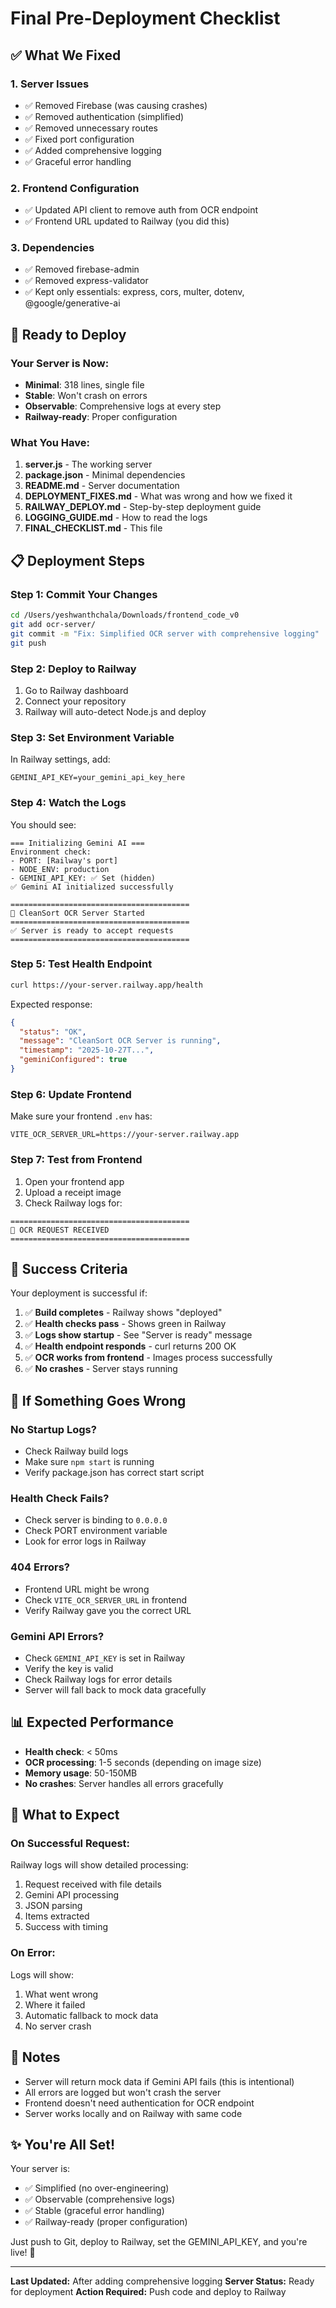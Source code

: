 # Final Pre-Deployment Checklist

## ✅ What We Fixed

### 1. Server Issues
- ✅ Removed Firebase (was causing crashes)
- ✅ Removed authentication (simplified)
- ✅ Removed unnecessary routes
- ✅ Fixed port configuration
- ✅ Added comprehensive logging
- ✅ Graceful error handling

### 2. Frontend Configuration
- ✅ Updated API client to remove auth from OCR endpoint
- ✅ Frontend URL updated to Railway (you did this)

### 3. Dependencies
- ✅ Removed firebase-admin
- ✅ Removed express-validator
- ✅ Kept only essentials: express, cors, multer, dotenv, @google/generative-ai

## 🚀 Ready to Deploy

### Your Server is Now:
- **Minimal**: 318 lines, single file
- **Stable**: Won't crash on errors
- **Observable**: Comprehensive logs at every step
- **Railway-ready**: Proper configuration

### What You Have:
1. **server.js** - The working server
2. **package.json** - Minimal dependencies
3. **README.md** - Server documentation
4. **DEPLOYMENT_FIXES.md** - What was wrong and how we fixed it
5. **RAILWAY_DEPLOY.md** - Step-by-step deployment guide
6. **LOGGING_GUIDE.md** - How to read the logs
7. **FINAL_CHECKLIST.md** - This file

## 📋 Deployment Steps

### Step 1: Commit Your Changes
```bash
cd /Users/yeshwanthchala/Downloads/frontend_code_v0
git add ocr-server/
git commit -m "Fix: Simplified OCR server with comprehensive logging"
git push
```

### Step 2: Deploy to Railway
1. Go to Railway dashboard
2. Connect your repository
3. Railway will auto-detect Node.js and deploy

### Step 3: Set Environment Variable
In Railway settings, add:
```
GEMINI_API_KEY=your_gemini_api_key_here
```

### Step 4: Watch the Logs
You should see:
```
=== Initializing Gemini AI ===
Environment check:
- PORT: [Railway's port]
- NODE_ENV: production
- GEMINI_API_KEY: ✅ Set (hidden)
✅ Gemini AI initialized successfully

========================================
🚀 CleanSort OCR Server Started
========================================
✅ Server is ready to accept requests
========================================
```

### Step 5: Test Health Endpoint
```bash
curl https://your-server.railway.app/health
```

Expected response:
```json
{
  "status": "OK",
  "message": "CleanSort OCR Server is running",
  "timestamp": "2025-10-27T...",
  "geminiConfigured": true
}
```

### Step 6: Update Frontend
Make sure your frontend `.env` has:
```
VITE_OCR_SERVER_URL=https://your-server.railway.app
```

### Step 7: Test from Frontend
1. Open your frontend app
2. Upload a receipt image
3. Check Railway logs for:
```
========================================
📸 OCR REQUEST RECEIVED
========================================
```

## 🎯 Success Criteria

Your deployment is successful if:

1. ✅ **Build completes** - Railway shows "deployed"
2. ✅ **Health checks pass** - Shows green in Railway
3. ✅ **Logs show startup** - See "Server is ready" message
4. ✅ **Health endpoint responds** - curl returns 200 OK
5. ✅ **OCR works from frontend** - Images process successfully
6. ✅ **No crashes** - Server stays running

## 🐛 If Something Goes Wrong

### No Startup Logs?
- Check Railway build logs
- Make sure `npm start` is running
- Verify package.json has correct start script

### Health Check Fails?
- Check server is binding to `0.0.0.0`
- Check PORT environment variable
- Look for error logs in Railway

### 404 Errors?
- Frontend URL might be wrong
- Check `VITE_OCR_SERVER_URL` in frontend
- Verify Railway gave you the correct URL

### Gemini API Errors?
- Check `GEMINI_API_KEY` is set in Railway
- Verify the key is valid
- Check Railway logs for error details
- Server will fall back to mock data gracefully

## 📊 Expected Performance

- **Health check**: < 50ms
- **OCR processing**: 1-5 seconds (depending on image size)
- **Memory usage**: 50-150MB
- **No crashes**: Server handles all errors gracefully

## 🎉 What to Expect

### On Successful Request:
Railway logs will show detailed processing:
1. Request received with file details
2. Gemini API processing
3. JSON parsing
4. Items extracted
5. Success with timing

### On Error:
Logs will show:
1. What went wrong
2. Where it failed
3. Automatic fallback to mock data
4. No server crash

## 📝 Notes

- Server will return mock data if Gemini API fails (this is intentional)
- All errors are logged but won't crash the server
- Frontend doesn't need authentication for OCR endpoint
- Server works locally and on Railway with same code

## ✨ You're All Set!

Your server is:
- ✅ Simplified (no over-engineering)
- ✅ Observable (comprehensive logs)
- ✅ Stable (graceful error handling)
- ✅ Railway-ready (proper configuration)

Just push to Git, deploy to Railway, set the GEMINI_API_KEY, and you're live! 🚀

---

**Last Updated:** After adding comprehensive logging
**Server Status:** Ready for deployment
**Action Required:** Push code and deploy to Railway

